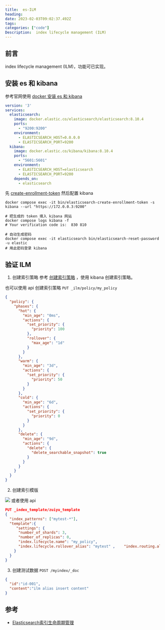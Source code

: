 ```yaml
---
title:  es-ILM 
heading:  
date: 2023-02-03T09:02:37.492Z
tags: 
categories: ["code"]
Description:  index lifecycle management (ILM)
---
```


## 前言


index lifecycle management (ILM)，功能可已实现。

## 安装 es 和 kibana

参考官网使用 [docker 安装 es 和 kibana](https://www.elastic.co/guide/en/kibana/current/docker.html)

```yaml
version: '3'  
services:  
  elasticsearch:  
    image: docker.elastic.co/elasticsearch/elasticsearch:8.10.4 
    ports:  
      - "9200:9200"  
    environment:  
      - ELASTICSEARCH_HOST=0.0.0.0  
      - ELASTICSEARCH_PORT=9200
  kibana:  
    image: docker.elastic.co/kibana/kibana:8.10.4
    ports:
      - "5601:5601"  
    environment:  
      - ELASTICSEARCH_HOST=elasticsearch  
      - ELASTICSEARCH_PORT=9200  
    depends_on:  
      - elasticsearch  
```

先 [create-enrollment-token](https://www.elastic.co/guide/en/elasticsearch/reference/current/create-enrollment-token.html) 然后配置 kibana

```
docker compose exec -it bin/elasticsearch-create-enrollment-token -s kibana --url "https://172.0.0.3:9200"

# 把生成的 token 填入 kibana 网站
docker compose logs kibana -f
# Your verification code is:  830 810 

# 自动生成密码
docker compose exec -it elasticsearch bin/elasticsearch-reset-password -u elastic
# 用此密码登录 kibana
```

## 验证 ILM

1. 创建索引策略
参考 [创建索引策略](https://juejin.cn/post/7170097149491806222#heading-3) ，使用 kibana 创建索引策略。

也可以使用 api 创建索引策略 `PUT _ilm/policy/my_policy`
```json
{
  "policy": {
    "phases": {
      "hot": {
        "min_age": "0ms",
        "actions": {
          "set_priority": {
            "priority": 100
          },
          "rollover": {
            "max_age": "1d"
          }
        }
      },
      "warm": {
        "min_age": "3d",
        "actions": {
          "set_priority": {
            "priority": 50
          }
        }
      },
      "cold": {
        "min_age": "6d",
        "actions": {
          "set_priority": {
            "priority": 0
          }
        }
      },
      "delete": {
        "min_age": "9d",
        "actions": {
          "delete": {
            "delete_searchable_snapshot": true
          }
        }
      }
    }
  }
}
```


2. 创建索引模版

![](https://cdn.sxy21.cn/static/imgs/1698221835453.png)
或者使用 api 
```json
PUT _index_template/zuiyu_template
{
  "index_patterns": ["mytest-*"],
  "template":{
     "settings": {
      "number_of_shards": 3,
      "number_of_replicas": 0,
      "index.lifecycle.name": "my_policy",    
      "index.lifecycle.rollover_alias": "mytest" ,    "index.routing.allocation.require.node_type":"hot"
    }
  }
}
```


3. 创建测试数据 `POST /myindex/_doc`
```json
{
  "id":"id-001",
  "content":"ilm alias insert content"
}
```



## 参考
- [Elasticsearch索引生命周期管理](https://juejin.cn/post/7170097149491806222)